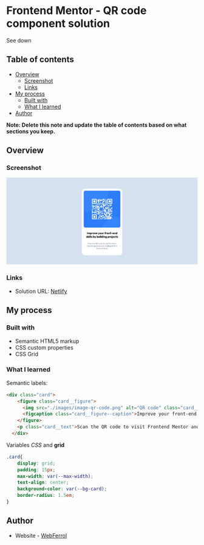 # Frontend Mentor - QR code component solution

See down

## Table of contents

- [Overview](#overview)
  - [Screenshot](#screenshot)
  - [Links](#links)
- [My process](#my-process)
  - [Built with](#built-with)
  - [What I learned](#what-i-learned)
- [Author](#author)

**Note: Delete this note and update the table of contents based on what sections you keep.**

## Overview

### Screenshot

![](./screenshot.png)


### Links

- Solution URL: [Netlify](https://fronted-mentor-qr.netlify.app/)

## My process

### Built with

- Semantic HTML5 markup
- CSS custom properties
- CSS Grid


### What I learned


Semantic labels:

```html
<div class="card">
    <figure class="card__figure">
      <img src="./images/image-qr-code.png" alt="QR code" class="card__figure--image">
      <figcaption class="card__figure--caption">Improve your front-end skills by building projects</figcaption>
    </figure>
    <p class="card__text">Scan the QR code to visit Frontend Mentor and take your coding skills to the next level</p>
  </div>
```

Variables _CSS_ and __grid__

```css
.card{
    display: grid;
    padding: 15px;
    max-width: var(--max-width);
    text-align: center;
    background-color: var(--bg-card);
    border-radius: 1.5em;
}
```

## Author

- Website - [WebFerrol](https://webferrol.github.io)